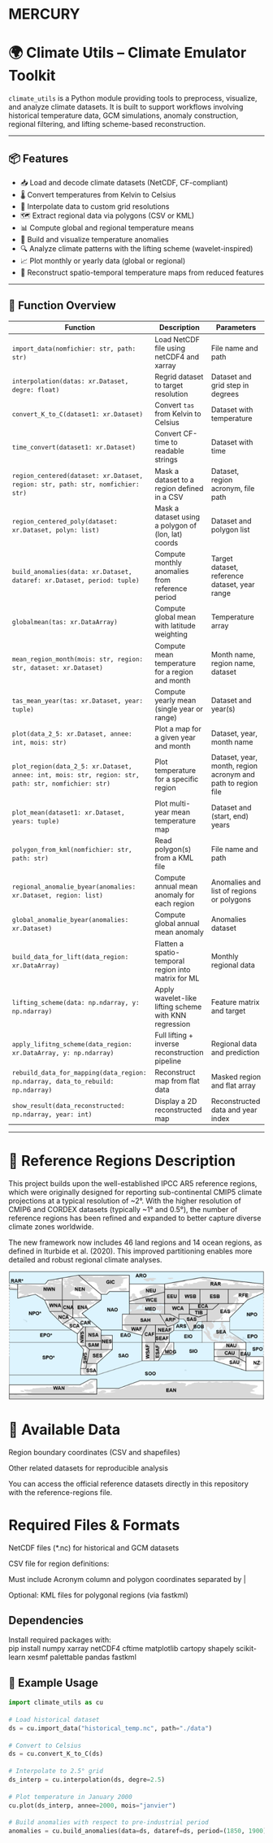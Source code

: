 # MERCURY
# 🌍 Climate Utils – Climate Emulator Toolkit

`climate_utils` is a Python module providing tools to preprocess, visualize, and analyze climate datasets. It is built to support workflows involving historical temperature data, GCM simulations, anomaly construction, regional filtering, and lifting scheme-based reconstruction.

---

## 📦 Features

- 📥 Load and decode climate datasets (NetCDF, CF-compliant)
- 🌡️ Convert temperatures from Kelvin to Celsius
- 🧭 Interpolate data to custom grid resolutions
- 🗺️ Extract regional data via polygons (CSV or KML)
- 📊 Compute global and regional temperature means
- 🔁 Build and visualize temperature anomalies
- 🔍 Analyze climate patterns with the lifting scheme (wavelet-inspired)
- 📈 Plot monthly or yearly data (global or regional)
- 🎯 Reconstruct spatio-temporal temperature maps from reduced features

---

## 🧱 Function Overview

| Function | Description | Parameters |
|----------|-------------|------------|
| `import_data(nomfichier: str, path: str)` | Load NetCDF file using netCDF4 and xarray | File name and path |
| `interpolation(datas: xr.Dataset, degre: float)` | Regrid dataset to target resolution | Dataset and grid step in degrees |
| `convert_K_to_C(dataset1: xr.Dataset)` | Convert `tas` from Kelvin to Celsius | Dataset with temperature |
| `time_convert(dataset1: xr.Dataset)` | Convert CF-time to readable strings | Dataset with time |
| `region_centered(dataset: xr.Dataset, region: str, path: str, nomfichier: str)` | Mask a dataset to a region defined in a CSV | Dataset, region acronym, file path |
| `region_centered_poly(dataset: xr.Dataset, polyn: list)` | Mask a dataset using a polygon of (lon, lat) coords | Dataset and polygon list |
| `build_anomalies(data: xr.Dataset, dataref: xr.Dataset, period: tuple)` | Compute monthly anomalies from reference period | Target dataset, reference dataset, year range |
| `globalmean(tas: xr.DataArray)` | Compute global mean with latitude weighting | Temperature array |
| `mean_region_month(mois: str, region: str, dataset: xr.Dataset)` | Compute mean temperature for a region and month | Month name, region name, dataset |
| `tas_mean_year(tas: xr.Dataset, year: tuple)` | Compute yearly mean (single year or range) | Dataset and year(s) |
| `plot(data_2_5: xr.Dataset, annee: int, mois: str)` | Plot a map for a given year and month | Dataset, year, month name |
| `plot_region(data_2_5: xr.Dataset, annee: int, mois: str, region: str, path: str, nomfichier: str)` | Plot temperature for a specific region | Dataset, year, month, region acronym and path to region file |
| `plot_mean(dataset1: xr.Dataset, years: tuple)` | Plot multi-year mean temperature map | Dataset and (start, end) years |
| `polygon_from_kml(nomfichier: str, path: str)` | Read polygon(s) from a KML file | File name and path |
| `regional_anomalie_byear(anomalies: xr.Dataset, region: list)` | Compute annual mean anomaly for each region | Anomalies and list of regions or polygons |
| `global_anomalie_byear(anomalies: xr.Dataset)` | Compute global annual mean anomaly | Anomalies dataset |
| `build_data_for_lift(data_region: xr.DataArray)` | Flatten a spatio-temporal region into matrix for ML | Monthly regional data |
| `lifting_scheme(data: np.ndarray, y: np.ndarray)` | Apply wavelet-like lifting scheme with KNN regression | Feature matrix and target |
| `apply_lifitng_scheme(data_region: xr.DataArray, y: np.ndarray)` | Full lifting + inverse reconstruction pipeline | Regional data and prediction |
| `rebuild_data_for_mapping(data_region: np.ndarray, data_to_rebuild: np.ndarray)` | Reconstruct map from flat data | Masked region and flat array |
| `show_result(data_reconstructed: np.ndarray, year: int)` | Display a 2D reconstructed map | Reconstructed data and year index |

---
# 📍 Reference Regions Description

This project builds upon the well-established IPCC AR5 reference regions, which were originally designed for reporting sub-continental CMIP5 climate projections at a typical resolution of ~2°. With the higher resolution of CMIP6 and CORDEX datasets (typically ~1° and 0.5°), the number of reference regions has been refined and expanded to better capture diverse climate zones worldwide.

The new framework now includes 46 land regions and 14 ocean regions, as defined in Iturbide et al. (2020). This improved partitioning enables more detailed and robust regional climate analyses.

![Reference Regions Map](reference_regions.png)

# 📂 Available Data

Region boundary coordinates (CSV and shapefiles)

Other related datasets for reproducible analysis

You can access the official reference datasets directly in this repository with the reference-regions file.
# Required Files & Formats
NetCDF files (*.nc) for historical and GCM datasets

CSV file for region definitions:

Must include Acronym column and polygon coordinates separated by |

Optional: KML files for polygonal regions (via fastkml)


## Dependencies
Install required packages with:  
pip install numpy xarray netCDF4 cftime matplotlib cartopy shapely scikit-learn xesmf palettable pandas fastkml

## 🧪 Example Usage

```python
import climate_utils as cu

# Load historical dataset
ds = cu.import_data("historical_temp.nc", path="./data")

# Convert to Celsius
ds = cu.convert_K_to_C(ds)

# Interpolate to 2.5° grid
ds_interp = cu.interpolation(ds, degre=2.5)

# Plot temperature in January 2000
cu.plot(ds_interp, annee=2000, mois="janvier")

# Build anomalies with respect to pre-industrial period
anomalies = cu.build_anomalies(data=ds, dataref=ds, period=(1850, 1900))



